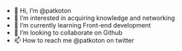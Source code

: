 - 👋 Hi, I’m @patkoton
- 👀 I’m interested in acquiring knowledge and networking
- 🌱 I’m currently learning Front-end development
- 💞️ I’m looking to collaborate on Github
- 📫 How to reach me @patkoton on twitter

<!---
patkoton/patkoton is a ✨ special ✨ repository because its `README.md` (this file) appears on your GitHub profile.
You can click the Preview link to take a look at your changes.
--->
